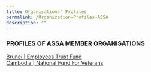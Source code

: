 ```yaml
---
title: Organisations' Profiles
permalink: /Organization-Profiles-ASSA
description: ""
---
```

### PROFILES OF ASSA MEMBER ORGANISATIONS

<div class="row">
	<div class="col is-6 has-text-centered bp-card">
		<a href="/files/Organisation%20Profiles/Brunei_Profile.pdf">Brunei | Employees Trust Fund</a>
	</div>
</div>

<div class="row">
	<div class="col is-6 has-text-centered bp-card">
		<a href="/files/Organisation%20Profiles/Profile of NFV.pdf">Cambodia | National Fund For Veterans</a>
	</div>
</div>

